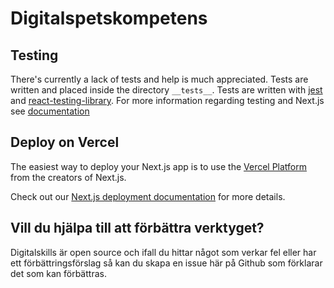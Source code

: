 # Digitalspetskompetens

## Testing

There's currently a lack of tests and help is much appreciated. Tests are written and placed inside the directory `__tests__`. Tests are written with [jest](https://jestjs.io/docs/getting-started) and [react-testing-library](https://testing-library.com/docs/react-testing-library/intro/). For more information regarding testing and Next.js see [documentation](https://nextjs.org/docs/testing)

## Deploy on Vercel

The easiest way to deploy your Next.js app is to use the [Vercel Platform](https://vercel.com/new?utm_medium=default-template&filter=next.js&utm_source=create-next-app&utm_campaign=create-next-app-readme) from the creators of Next.js.

Check out our [Next.js deployment documentation](https://nextjs.org/docs/deployment) for more details.

## Vill du hjälpa till att förbättra verktyget?
Digitalskills är open source och ifall du hittar något som verkar fel eller har ett förbättringsförslag så kan du skapa en issue här på Github som förklarar det som kan förbättras.
